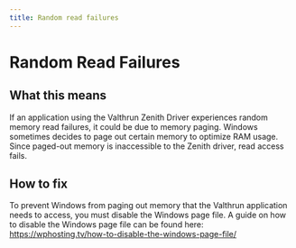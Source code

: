 ```yaml
---
title: Random read failures
---
```


# Random Read Failures

## What this means

If an application using the Valthrun Zenith Driver experiences random memory read failures, it could be due to memory paging. Windows sometimes decides to page out certain memory to optimize RAM usage. Since paged-out memory is inaccessible to the Zenith driver, read access fails.

## How to fix

To prevent Windows from paging out memory that the Valthrun application needs to access, you must disable the Windows page file. A guide on how to disable the Windows page file can be found here:  
https://wphosting.tv/how-to-disable-the-windows-page-file/
